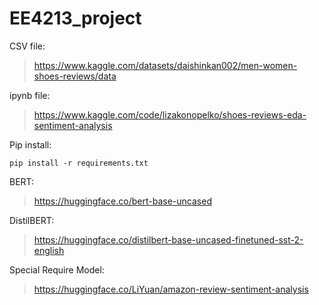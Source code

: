 # EE4213_project
 
CSV file:
>https://www.kaggle.com/datasets/daishinkan002/men-women-shoes-reviews/data

ipynb file:
>https://www.kaggle.com/code/lizakonopelko/shoes-reviews-eda-sentiment-analysis

Pip install:
```
pip install -r requirements.txt
```
BERT:
>https://huggingface.co/bert-base-uncased

DistilBERT:
>https://huggingface.co/distilbert-base-uncased-finetuned-sst-2-english

Special Require Model:
>https://huggingface.co/LiYuan/amazon-review-sentiment-analysis